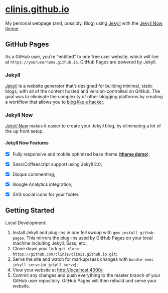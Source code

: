 # [clinis.github.io](https://clinis.github.io)

My personal webpage (and, possibly, Blog) using [Jekyll](https://jekyllrb.com/) with the [Jekyll Now theme](https://github.com/barryclark/jekyll-now).


## GitHub Pages

As a GitHub user, you’re "entitled" to one free user website, which will live at `https://yourusername.github.io`. GitHub Pages are powered by Jekyll.


### Jekyll

[Jekyll](https://jekyllrb.com/) is a website generator that’s designed for building minimal, static blogs, with all of the content hosted and version-controlled on GitHub. The goal was to eliminate the complexity of other blogging platforms by creating a workflow that allows you to [blog like a hacker](http://tom.preston-werner.com/2008/11/17/blogging-like-a-hacker.html).


### Jekyll Now

[Jekyll Now](https://github.com/barryclark/jekyll-now) makes it easier to create your Jekyll blog, by eliminating a lot of the up front setup.

#### Jekyll Now Features

- [x] Fully responsive and mobile optimized base theme (**[theme demo](http://jekyllnow.com)**);  
- [x] Sass/Coffeescript support using Jekyll 2.0;  
- [x] Disqus commenting;  
- [x] Google Analytics integration;  
- [x] SVG social icons for your footer.


## Getting Started

Local Development:

1. Install Jekyll and plug-ins in one fell swoop with `gem install github-pages`.
This mirrors the plug-ins used by GitHub Pages on your local machine including Jekyll, Sass, etc.;
2. Clone down your fork `git clone https://github.com/clinis/clinis.github.io.git`;
3. Serve the site and watch for markup/sass changes with `bundle exec jekyll serve` (or `jekyll serve`);
4. View your website at [http://localhost:4000/](http://localhost:4000/);
5. Commit any changes and push everything to the master branch of your GitHub user repository. GitHub Pages will then rebuild and serve your website.
